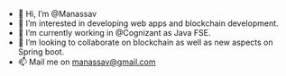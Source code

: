 - 👋 Hi, I’m @Manassav
- 👀 I’m interested in developing web apps and blockchain development.
- 🌱 I’m currently working in @Cognizant as Java FSE.
- 💞️ I’m looking to collaborate on blockchain as well as new aspects on Spring boot.
- 📫 Mail me on manassav@gmail.com

<!---I have been a Java Developer from last one year and since I first started work, I have constantly sought to improve and develop my skills. I have worked on various flavours of Java such as Spring MVC, Hibernate, specially on Java Spring Boot. I am proficient with programming languages. I have an inquisitive nature that ensures I analyse my work and the problems I encounter in detail. I am quick to learn new concepts and can apply them to a variety of situations, and I am a strong team worker who can collaborate with and work alongside others to complete challenging projects and also resolve complex issues and problems. I am highly self-motivated, technically astute and you can rely on me to get up to speed quickly in the role whilst being a cooperative, responsive and adaptable member of your team.-->

<!---
Manassav/Manassav is a ✨ special ✨ repository because its `README.md` (this file) appears on your GitHub profile.
You can click the Preview link to take a look at your changes.
--->
